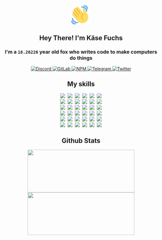 <div><p align=center><img src=./resources/images/wave.gif width=64px height=64px></p><h2 align=center>Hey There! I'm Käse Fuchs</h2><h3 align=center>I'm a <code>18.26226</code> year old fox who writes code to make computers do things</h3><p align=center><a href=https://discord.com/users/507526681125322772><img alt=Discord src="https://img.shields.io/badge/Discord-5865F2?logo=discord&logoColor=white&style=flat-square#725830cda1fb5e93998b505299fe11d3"> </a><a href=https://gitlab.com/kasefuchs><img alt=GitLab src="https://img.shields.io/badge/GitLab-330F63?logo=gitlab&logoColor=white&style=flat-square#725830cda1fb5e93998b505299fe11d3"> </a><a href=https://npmjs.com/~kasefuchs><img alt=NPM src="https://img.shields.io/badge/NPM-CB3837?logo=npm&logoColor=white&style=flat-square#725830cda1fb5e93998b505299fe11d3"> </a><a href=https://t.me/kasefuchs><img alt=Telegram src="https://img.shields.io/badge/Telegram-2CA5E0?logo=telegram&logoColor=white&style=flat-square#725830cda1fb5e93998b505299fe11d3"> </a><a href=https://twitter.com/kasefuchs><img alt=Twitter src="https://img.shields.io/badge/Twitter-1DA1F2?logo=twitter&logoColor=white&style=flat-square#725830cda1fb5e93998b505299fe11d3"></a></p><h2 align=center>My skills</h2><p align=center><a href=https://aws.amazon.com/ ><picture><source srcset="https://skillicons.dev/icons?i=aws&theme=dark#725830cda1fb5e93998b505299fe11d3" media="(prefers-color-scheme: dark)"><source srcset="https://skillicons.dev/icons?i=aws&theme=light#725830cda1fb5e93998b505299fe11d3" media="(prefers-color-scheme: light), (prefers-color-scheme: no-preference)"><img src="https://skillicons.dev/icons?i=aws&theme=light#725830cda1fb5e93998b505299fe11d3"></picture></a>&nbsp;&nbsp;<a href=https://en.wikipedia.org/wiki/Bash_(Unix_shell)><picture><source srcset="https://skillicons.dev/icons?i=bash&theme=dark#725830cda1fb5e93998b505299fe11d3" media="(prefers-color-scheme: dark)"><source srcset="https://skillicons.dev/icons?i=bash&theme=light#725830cda1fb5e93998b505299fe11d3" media="(prefers-color-scheme: light), (prefers-color-scheme: no-preference)"><img src="https://skillicons.dev/icons?i=bash&theme=light#725830cda1fb5e93998b505299fe11d3"></picture></a>&nbsp;&nbsp;<a href=https://discord.com/developers/docs><picture><source srcset="https://skillicons.dev/icons?i=bots&theme=dark#725830cda1fb5e93998b505299fe11d3" media="(prefers-color-scheme: dark)"><source srcset="https://skillicons.dev/icons?i=bots&theme=light#725830cda1fb5e93998b505299fe11d3" media="(prefers-color-scheme: light), (prefers-color-scheme: no-preference)"><img src="https://skillicons.dev/icons?i=bots&theme=light#725830cda1fb5e93998b505299fe11d3"></picture></a>&nbsp;&nbsp;<a href=https://www.cloudflare.com/ ><picture><source srcset="https://skillicons.dev/icons?i=cloudflare&theme=dark#725830cda1fb5e93998b505299fe11d3" media="(prefers-color-scheme: dark)"><source srcset="https://skillicons.dev/icons?i=cloudflare&theme=light#725830cda1fb5e93998b505299fe11d3" media="(prefers-color-scheme: light), (prefers-color-scheme: no-preference)"><img src="https://skillicons.dev/icons?i=cloudflare&theme=light#725830cda1fb5e93998b505299fe11d3"></picture></a>&nbsp;&nbsp;<a href=https://en.wikipedia.org/wiki/CSS><picture><source srcset="https://skillicons.dev/icons?i=css&theme=dark#725830cda1fb5e93998b505299fe11d3" media="(prefers-color-scheme: dark)"><source srcset="https://skillicons.dev/icons?i=css&theme=light#725830cda1fb5e93998b505299fe11d3" media="(prefers-color-scheme: light), (prefers-color-scheme: no-preference)"><img src="https://skillicons.dev/icons?i=css&theme=light#725830cda1fb5e93998b505299fe11d3"></picture></a>&nbsp;&nbsp;<a href=https://www.docker.com/ ><picture><source srcset="https://skillicons.dev/icons?i=docker&theme=dark#725830cda1fb5e93998b505299fe11d3" media="(prefers-color-scheme: dark)"><source srcset="https://skillicons.dev/icons?i=docker&theme=light#725830cda1fb5e93998b505299fe11d3" media="(prefers-color-scheme: light), (prefers-color-scheme: no-preference)"><img src="https://skillicons.dev/icons?i=docker&theme=light#725830cda1fb5e93998b505299fe11d3"></picture></a><br><a href=https://www.electronjs.org/ ><picture><source srcset="https://skillicons.dev/icons?i=electron&theme=dark#725830cda1fb5e93998b505299fe11d3" media="(prefers-color-scheme: dark)"><source srcset="https://skillicons.dev/icons?i=electron&theme=light#725830cda1fb5e93998b505299fe11d3" media="(prefers-color-scheme: light), (prefers-color-scheme: no-preference)"><img src="https://skillicons.dev/icons?i=electron&theme=light#725830cda1fb5e93998b505299fe11d3"></picture></a>&nbsp;&nbsp;<a href=https://expressjs.com/ ><picture><source srcset="https://skillicons.dev/icons?i=express&theme=dark#725830cda1fb5e93998b505299fe11d3" media="(prefers-color-scheme: dark)"><source srcset="https://skillicons.dev/icons?i=express&theme=light#725830cda1fb5e93998b505299fe11d3" media="(prefers-color-scheme: light), (prefers-color-scheme: no-preference)"><img src="https://skillicons.dev/icons?i=express&theme=light#725830cda1fb5e93998b505299fe11d3"></picture></a>&nbsp;&nbsp;<a href=https://www.figma.com/ ><picture><source srcset="https://skillicons.dev/icons?i=figma&theme=dark#725830cda1fb5e93998b505299fe11d3" media="(prefers-color-scheme: dark)"><source srcset="https://skillicons.dev/icons?i=figma&theme=light#725830cda1fb5e93998b505299fe11d3" media="(prefers-color-scheme: light), (prefers-color-scheme: no-preference)"><img src="https://skillicons.dev/icons?i=figma&theme=light#725830cda1fb5e93998b505299fe11d3"></picture></a>&nbsp;&nbsp;<a href=https://firebase.google.com/ ><picture><source srcset="https://skillicons.dev/icons?i=firebase&theme=dark#725830cda1fb5e93998b505299fe11d3" media="(prefers-color-scheme: dark)"><source srcset="https://skillicons.dev/icons?i=firebase&theme=light#725830cda1fb5e93998b505299fe11d3" media="(prefers-color-scheme: light), (prefers-color-scheme: no-preference)"><img src="https://skillicons.dev/icons?i=firebase&theme=light#725830cda1fb5e93998b505299fe11d3"></picture></a>&nbsp;&nbsp;<a href=https://flask.palletsprojects.com/ ><picture><source srcset="https://skillicons.dev/icons?i=flask&theme=dark#725830cda1fb5e93998b505299fe11d3" media="(prefers-color-scheme: dark)"><source srcset="https://skillicons.dev/icons?i=flask&theme=light#725830cda1fb5e93998b505299fe11d3" media="(prefers-color-scheme: light), (prefers-color-scheme: no-preference)"><img src="https://skillicons.dev/icons?i=flask&theme=light#725830cda1fb5e93998b505299fe11d3"></picture></a>&nbsp;&nbsp;<a href=https://cloud.google.com/ ><picture><source srcset="https://skillicons.dev/icons?i=gcp&theme=dark#725830cda1fb5e93998b505299fe11d3" media="(prefers-color-scheme: dark)"><source srcset="https://skillicons.dev/icons?i=gcp&theme=light#725830cda1fb5e93998b505299fe11d3" media="(prefers-color-scheme: light), (prefers-color-scheme: no-preference)"><img src="https://skillicons.dev/icons?i=gcp&theme=light#725830cda1fb5e93998b505299fe11d3"></picture></a><br><a href=https://git-scm.com/ ><picture><source srcset="https://skillicons.dev/icons?i=git&theme=dark#725830cda1fb5e93998b505299fe11d3" media="(prefers-color-scheme: dark)"><source srcset="https://skillicons.dev/icons?i=git&theme=light#725830cda1fb5e93998b505299fe11d3" media="(prefers-color-scheme: light), (prefers-color-scheme: no-preference)"><img src="https://skillicons.dev/icons?i=git&theme=light#725830cda1fb5e93998b505299fe11d3"></picture></a>&nbsp;&nbsp;<a href=https://github.com/ ><picture><source srcset="https://skillicons.dev/icons?i=github&theme=dark#725830cda1fb5e93998b505299fe11d3" media="(prefers-color-scheme: dark)"><source srcset="https://skillicons.dev/icons?i=github&theme=light#725830cda1fb5e93998b505299fe11d3" media="(prefers-color-scheme: light), (prefers-color-scheme: no-preference)"><img src="https://skillicons.dev/icons?i=github&theme=light#725830cda1fb5e93998b505299fe11d3"></picture></a>&nbsp;&nbsp;<a href=https://gitlab.com/ ><picture><source srcset="https://skillicons.dev/icons?i=gitlab&theme=dark#725830cda1fb5e93998b505299fe11d3" media="(prefers-color-scheme: dark)"><source srcset="https://skillicons.dev/icons?i=gitlab&theme=light#725830cda1fb5e93998b505299fe11d3" media="(prefers-color-scheme: light), (prefers-color-scheme: no-preference)"><img src="https://skillicons.dev/icons?i=gitlab&theme=light#725830cda1fb5e93998b505299fe11d3"></picture></a>&nbsp;&nbsp;<a href=https://www.heroku.com/ ><picture><source srcset="https://skillicons.dev/icons?i=heroku&theme=dark#725830cda1fb5e93998b505299fe11d3" media="(prefers-color-scheme: dark)"><source srcset="https://skillicons.dev/icons?i=heroku&theme=light#725830cda1fb5e93998b505299fe11d3" media="(prefers-color-scheme: light), (prefers-color-scheme: no-preference)"><img src="https://skillicons.dev/icons?i=heroku&theme=light#725830cda1fb5e93998b505299fe11d3"></picture></a>&nbsp;&nbsp;<a href=https://en.wikipedia.org/wiki/HTML><picture><source srcset="https://skillicons.dev/icons?i=html&theme=dark#725830cda1fb5e93998b505299fe11d3" media="(prefers-color-scheme: dark)"><source srcset="https://skillicons.dev/icons?i=html&theme=light#725830cda1fb5e93998b505299fe11d3" media="(prefers-color-scheme: light), (prefers-color-scheme: no-preference)"><img src="https://skillicons.dev/icons?i=html&theme=light#725830cda1fb5e93998b505299fe11d3"></picture></a>&nbsp;&nbsp;<a href=https://en.wikipedia.org/wiki/JavaScript><picture><source srcset="https://skillicons.dev/icons?i=js&theme=dark#725830cda1fb5e93998b505299fe11d3" media="(prefers-color-scheme: dark)"><source srcset="https://skillicons.dev/icons?i=js&theme=light#725830cda1fb5e93998b505299fe11d3" media="(prefers-color-scheme: light), (prefers-color-scheme: no-preference)"><img src="https://skillicons.dev/icons?i=js&theme=light#725830cda1fb5e93998b505299fe11d3"></picture></a><br><a href=https://en.wikipedia.org/wiki/Linux><picture><source srcset="https://skillicons.dev/icons?i=linux&theme=dark#725830cda1fb5e93998b505299fe11d3" media="(prefers-color-scheme: dark)"><source srcset="https://skillicons.dev/icons?i=linux&theme=light#725830cda1fb5e93998b505299fe11d3" media="(prefers-color-scheme: light), (prefers-color-scheme: no-preference)"><img src="https://skillicons.dev/icons?i=linux&theme=light#725830cda1fb5e93998b505299fe11d3"></picture></a>&nbsp;&nbsp;<a href=https://mui.com/ ><picture><source srcset="https://skillicons.dev/icons?i=materialui&theme=dark#725830cda1fb5e93998b505299fe11d3" media="(prefers-color-scheme: dark)"><source srcset="https://skillicons.dev/icons?i=materialui&theme=light#725830cda1fb5e93998b505299fe11d3" media="(prefers-color-scheme: light), (prefers-color-scheme: no-preference)"><img src="https://skillicons.dev/icons?i=materialui&theme=light#725830cda1fb5e93998b505299fe11d3"></picture></a>&nbsp;&nbsp;<a href=https://en.wikipedia.org/wiki/Markdown><picture><source srcset="https://skillicons.dev/icons?i=md&theme=dark#725830cda1fb5e93998b505299fe11d3" media="(prefers-color-scheme: dark)"><source srcset="https://skillicons.dev/icons?i=md&theme=light#725830cda1fb5e93998b505299fe11d3" media="(prefers-color-scheme: light), (prefers-color-scheme: no-preference)"><img src="https://skillicons.dev/icons?i=md&theme=light#725830cda1fb5e93998b505299fe11d3"></picture></a>&nbsp;&nbsp;<a href=https://www.mongodb.com/ ><picture><source srcset="https://skillicons.dev/icons?i=mongodb&theme=dark#725830cda1fb5e93998b505299fe11d3" media="(prefers-color-scheme: dark)"><source srcset="https://skillicons.dev/icons?i=mongodb&theme=light#725830cda1fb5e93998b505299fe11d3" media="(prefers-color-scheme: light), (prefers-color-scheme: no-preference)"><img src="https://skillicons.dev/icons?i=mongodb&theme=light#725830cda1fb5e93998b505299fe11d3"></picture></a>&nbsp;&nbsp;<a href=https://www.mysql.com/ ><picture><source srcset="https://skillicons.dev/icons?i=mysql&theme=dark#725830cda1fb5e93998b505299fe11d3" media="(prefers-color-scheme: dark)"><source srcset="https://skillicons.dev/icons?i=mysql&theme=light#725830cda1fb5e93998b505299fe11d3" media="(prefers-color-scheme: light), (prefers-color-scheme: no-preference)"><img src="https://skillicons.dev/icons?i=mysql&theme=light#725830cda1fb5e93998b505299fe11d3"></picture></a>&nbsp;&nbsp;<a href=https://nextjs.org/ ><picture><source srcset="https://skillicons.dev/icons?i=nextjs&theme=dark#725830cda1fb5e93998b505299fe11d3" media="(prefers-color-scheme: dark)"><source srcset="https://skillicons.dev/icons?i=nextjs&theme=light#725830cda1fb5e93998b505299fe11d3" media="(prefers-color-scheme: light), (prefers-color-scheme: no-preference)"><img src="https://skillicons.dev/icons?i=nextjs&theme=light#725830cda1fb5e93998b505299fe11d3"></picture></a><br><a href=https://nodejs.org/en/ ><picture><source srcset="https://skillicons.dev/icons?i=nodejs&theme=dark#725830cda1fb5e93998b505299fe11d3" media="(prefers-color-scheme: dark)"><source srcset="https://skillicons.dev/icons?i=nodejs&theme=light#725830cda1fb5e93998b505299fe11d3" media="(prefers-color-scheme: light), (prefers-color-scheme: no-preference)"><img src="https://skillicons.dev/icons?i=nodejs&theme=light#725830cda1fb5e93998b505299fe11d3"></picture></a>&nbsp;&nbsp;<a href=https://www.postgresql.org/ ><picture><source srcset="https://skillicons.dev/icons?i=postgres&theme=dark#725830cda1fb5e93998b505299fe11d3" media="(prefers-color-scheme: dark)"><source srcset="https://skillicons.dev/icons?i=postgres&theme=light#725830cda1fb5e93998b505299fe11d3" media="(prefers-color-scheme: light), (prefers-color-scheme: no-preference)"><img src="https://skillicons.dev/icons?i=postgres&theme=light#725830cda1fb5e93998b505299fe11d3"></picture></a>&nbsp;&nbsp;<a href=https://learn.microsoft.com/en-us/powershell/ ><picture><source srcset="https://skillicons.dev/icons?i=powershell&theme=dark#725830cda1fb5e93998b505299fe11d3" media="(prefers-color-scheme: dark)"><source srcset="https://skillicons.dev/icons?i=powershell&theme=light#725830cda1fb5e93998b505299fe11d3" media="(prefers-color-scheme: light), (prefers-color-scheme: no-preference)"><img src="https://skillicons.dev/icons?i=powershell&theme=light#725830cda1fb5e93998b505299fe11d3"></picture></a>&nbsp;&nbsp;<a href=https://www.python.org/ ><picture><source srcset="https://skillicons.dev/icons?i=py&theme=dark#725830cda1fb5e93998b505299fe11d3" media="(prefers-color-scheme: dark)"><source srcset="https://skillicons.dev/icons?i=py&theme=light#725830cda1fb5e93998b505299fe11d3" media="(prefers-color-scheme: light), (prefers-color-scheme: no-preference)"><img src="https://skillicons.dev/icons?i=py&theme=light#725830cda1fb5e93998b505299fe11d3"></picture></a>&nbsp;&nbsp;<a href=https://www.raspberrypi.org/ ><picture><source srcset="https://skillicons.dev/icons?i=raspberrypi&theme=dark#725830cda1fb5e93998b505299fe11d3" media="(prefers-color-scheme: dark)"><source srcset="https://skillicons.dev/icons?i=raspberrypi&theme=light#725830cda1fb5e93998b505299fe11d3" media="(prefers-color-scheme: light), (prefers-color-scheme: no-preference)"><img src="https://skillicons.dev/icons?i=raspberrypi&theme=light#725830cda1fb5e93998b505299fe11d3"></picture></a>&nbsp;&nbsp;<a href=https://reactjs.org/ ><picture><source srcset="https://skillicons.dev/icons?i=react&theme=dark#725830cda1fb5e93998b505299fe11d3" media="(prefers-color-scheme: dark)"><source srcset="https://skillicons.dev/icons?i=react&theme=light#725830cda1fb5e93998b505299fe11d3" media="(prefers-color-scheme: light), (prefers-color-scheme: no-preference)"><img src="https://skillicons.dev/icons?i=react&theme=light#725830cda1fb5e93998b505299fe11d3"></picture></a><br><a href=https://redux.js.org/ ><picture><source srcset="https://skillicons.dev/icons?i=redux&theme=dark#725830cda1fb5e93998b505299fe11d3" media="(prefers-color-scheme: dark)"><source srcset="https://skillicons.dev/icons?i=redux&theme=light#725830cda1fb5e93998b505299fe11d3" media="(prefers-color-scheme: light), (prefers-color-scheme: no-preference)"><img src="https://skillicons.dev/icons?i=redux&theme=light#725830cda1fb5e93998b505299fe11d3"></picture></a>&nbsp;&nbsp;<a href=https://en.wikipedia.org/wiki/Regular_expression><picture><source srcset="https://skillicons.dev/icons?i=regex&theme=dark#725830cda1fb5e93998b505299fe11d3" media="(prefers-color-scheme: dark)"><source srcset="https://skillicons.dev/icons?i=regex&theme=light#725830cda1fb5e93998b505299fe11d3" media="(prefers-color-scheme: light), (prefers-color-scheme: no-preference)"><img src="https://skillicons.dev/icons?i=regex&theme=light#725830cda1fb5e93998b505299fe11d3"></picture></a>&nbsp;&nbsp;<a href=https://en.wikipedia.org/wiki/Sass_(stylesheet_language)><picture><source srcset="https://skillicons.dev/icons?i=sass&theme=dark#725830cda1fb5e93998b505299fe11d3" media="(prefers-color-scheme: dark)"><source srcset="https://skillicons.dev/icons?i=sass&theme=light#725830cda1fb5e93998b505299fe11d3" media="(prefers-color-scheme: light), (prefers-color-scheme: no-preference)"><img src="https://skillicons.dev/icons?i=sass&theme=light#725830cda1fb5e93998b505299fe11d3"></picture></a>&nbsp;&nbsp;<a href=https://www.typescriptlang.org/ ><picture><source srcset="https://skillicons.dev/icons?i=ts&theme=dark#725830cda1fb5e93998b505299fe11d3" media="(prefers-color-scheme: dark)"><source srcset="https://skillicons.dev/icons?i=ts&theme=light#725830cda1fb5e93998b505299fe11d3" media="(prefers-color-scheme: light), (prefers-color-scheme: no-preference)"><img src="https://skillicons.dev/icons?i=ts&theme=light#725830cda1fb5e93998b505299fe11d3"></picture></a>&nbsp;&nbsp;<a href=https://unity.com/ ><picture><source srcset="https://skillicons.dev/icons?i=unity&theme=dark#725830cda1fb5e93998b505299fe11d3" media="(prefers-color-scheme: dark)"><source srcset="https://skillicons.dev/icons?i=unity&theme=light#725830cda1fb5e93998b505299fe11d3" media="(prefers-color-scheme: light), (prefers-color-scheme: no-preference)"><img src="https://skillicons.dev/icons?i=unity&theme=light#725830cda1fb5e93998b505299fe11d3"></picture></a>&nbsp;&nbsp;<a href=https://workers.cloudflare.com/ ><picture><source srcset="https://skillicons.dev/icons?i=workers&theme=dark#725830cda1fb5e93998b505299fe11d3" media="(prefers-color-scheme: dark)"><source srcset="https://skillicons.dev/icons?i=workers&theme=light#725830cda1fb5e93998b505299fe11d3" media="(prefers-color-scheme: light), (prefers-color-scheme: no-preference)"><img src="https://skillicons.dev/icons?i=workers&theme=light#725830cda1fb5e93998b505299fe11d3"></picture></a><br></p><h2 align=center>Github Stats</h2><p align=center><picture><source srcset="https://github-readme-stats-kasefuchs.vercel.app/api/?count_private=true&hide_border=true&hide_rank=true&line_height=20&hide_title=true&username=Kasefuchs&theme=dark#725830cda1fb5e93998b505299fe11d3" media="(prefers-color-scheme: dark)"><source srcset="https://github-readme-stats-kasefuchs.vercel.app/api/?count_private=true&hide_border=true&hide_rank=true&line_height=20&hide_title=true&username=Kasefuchs&theme=light#725830cda1fb5e93998b505299fe11d3" media="(prefers-color-scheme: light), (prefers-color-scheme: no-preference)"><img align=middle width=350 height=140 src="https://github-readme-stats-kasefuchs.vercel.app/api/?count_private=true&hide_border=true&hide_rank=true&line_height=20&hide_title=true&username=Kasefuchs&theme=light#725830cda1fb5e93998b505299fe11d3"></picture><picture><source srcset="https://github-readme-stats-kasefuchs.vercel.app/api/top-langs/?count_private=true&hide_border=true&layout=compact&username=Kasefuchs&theme=dark#725830cda1fb5e93998b505299fe11d3" media="(prefers-color-scheme: dark)"><source srcset="https://github-readme-stats-kasefuchs.vercel.app/api/top-langs/?count_private=true&hide_border=true&layout=compact&username=Kasefuchs&theme=light#725830cda1fb5e93998b505299fe11d3" media="(prefers-color-scheme: light), (prefers-color-scheme: no-preference)"><img align=middle width=350 height=140 src="https://github-readme-stats-kasefuchs.vercel.app/api/top-langs/?count_private=true&hide_border=true&layout=compact&username=Kasefuchs&theme=light#725830cda1fb5e93998b505299fe11d3"></picture></p><img src="https://hit.yhype.me/github/profile?user_id=64592097#725830cda1fb5e93998b505299fe11d3" alt=""></div>